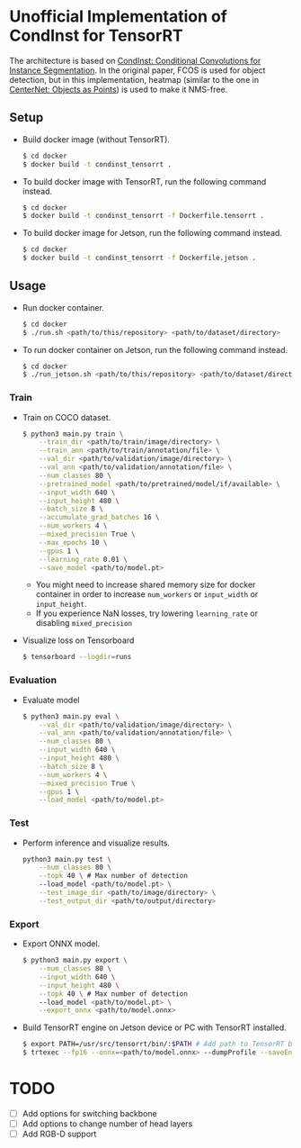 # Unofficial Implementation of CondInst for TensorRT

The architecture is based on [CondInst: Conditional Convolutions for Instance Segmentation](https://arxiv.org/abs/2003.05664).
In the original paper, FCOS is used for object detection, but in this implementation, heatmap (similar to the one in [CenterNet: Objects as Points](https://arxiv.org/abs/1904.07850)) is used to make it NMS-free.

## Setup

- Build docker image (without TensorRT).

    ```sh
    $ cd docker
    $ docker build -t condinst_tensorrt .
    ```

- To build docker image with TensorRT, run the following command instead.
    ```sh
    $ cd docker
    $ docker build -t condinst_tensorrt -f Dockerfile.tensorrt .
    ```

- To build docker image for Jetson, run the following command instead.
    ```sh
    $ cd docker
    $ docker build -t condinst_tensorrt -f Dockerfile.jetson .
    ```

## Usage

- Run docker container.
    ```sh
    $ cd docker
    $ ./run.sh <path/to/this/repository> <path/to/dataset/directory>
    ```

- To run docker container on Jetson, run the following command instead.
    ```sh
    $ cd docker
    $ ./run_jetson.sh <path/to/this/repository> <path/to/dataset/directory>
    ```

### Train

- Train on COCO dataset.
    ```sh
    $ python3 main.py train \
        --train_dir <path/to/train/image/directory> \
        --train_ann <path/to/train/annotation/file> \
        --val_dir <path/to/validation/image/directory> \
        --val_ann <path/to/validation/annotation/file> \
        --num_classes 80 \
        --pretrained_model <path/to/pretrained/model/if/available> \
        --input_width 640 \
        --input_height 480 \
        --batch_size 8 \
        --accumulate_grad_batches 16 \
        --num_workers 4 \
        --mixed_precision True \
        --max_epochs 10 \
        --gpus 1 \
        --learning_rate 0.01 \
        --save_model <path/to/model.pt>
    ```
    - You might need to increase shared memory size for docker container in order to increase ```num_workers``` or ```input_width``` or ```input_height```.
    - If you experience NaN losses, try lowering ```learning_rate``` or disabling ```mixed_precision```

- Visualize loss on Tensorboard
    ```sh
    $ tensorboard --logdir=runs
    ```

### Evaluation

- Evaluate model
    ```sh
    $ python3 main.py eval \
        --val_dir <path/to/validation/image/directory> \
        --val_ann <path/to/validation/annotation/file> \
        --num_classes 80 \
        --input_width 640 \
        --input_height 480 \
        --batch_size 8 \
        --num_workers 4 \
        --mixed_precision True \
        --gpus 1 \
        --load_model <path/to/model.pt>
    ```

### Test

- Perform inference and visualize results.
    ```sh
    python3 main.py test \
        --num_classes 80 \
        --topk 40 \ # Max number of detection
        --load_model <path/to/model.pt> \
        --test_image_dir <path/to/image/directory> \
        --test_output_dir <path/to/output/directory>
    ```

### Export

- Export ONNX model.
    ```sh
    $ python3 main.py export \
        --num_classes 80 \
        --input_width 640 \
        --input_height 480 \
        --topk 40 \ # Max number of detection
        --load_model <path/to/model.pt> \
        --export_onnx <path/to/model.onnx>
    ```

- Build TensorRT engine on Jetson device or PC with TensorRT installed.
    ```sh
    $ export PATH=/usr/src/tensorrt/bin/:$PATH # Add path to TensorRT binary
    $ trtexec --fp16 --onnx=<path/to/model.onnx> --dumpProfile --saveEngine=<path/to/tensorrt.engine>
    ```

# TODO
- [ ] Add options for switching backbone
- [ ] Add options to change number of head layers
- [ ] Add RGB-D support
